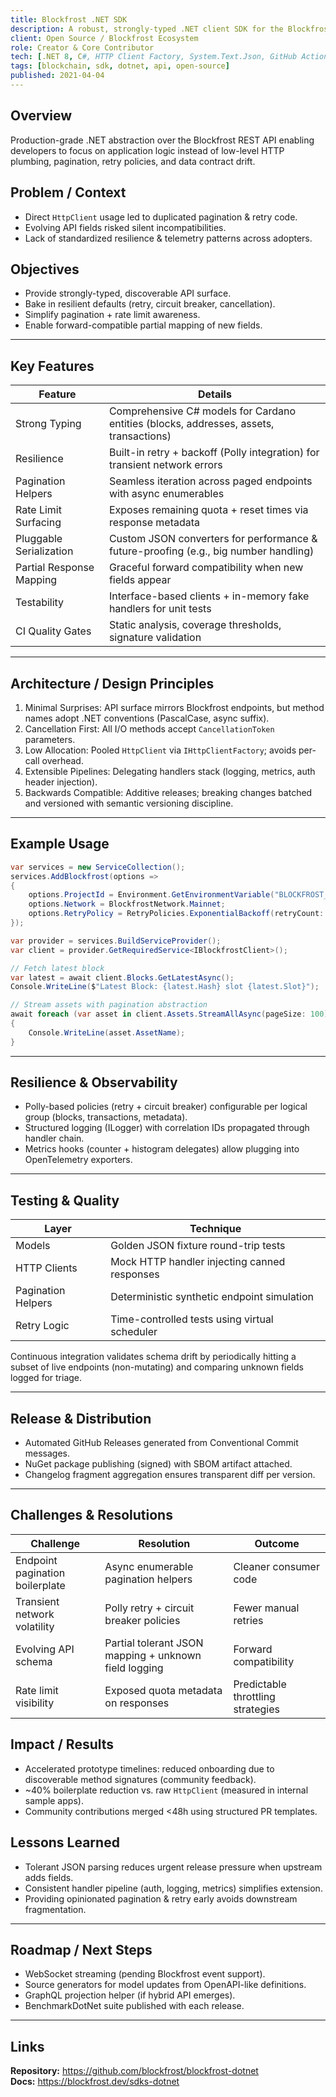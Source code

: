 ```yaml
---
title: Blockfrost .NET SDK
description: A robust, strongly-typed .NET client SDK for the Blockfrost Cardano API enabling developers to build blockchain integrations quickly.
client: Open Source / Blockfrost Ecosystem
role: Creator & Core Contributor
tech: [.NET 8, C#, HTTP Client Factory, System.Text.Json, GitHub Actions, NuGet]
tags: [blockchain, sdk, dotnet, api, open-source]
published: 2021-04-04
---
```


## Overview

Production-grade .NET abstraction over the Blockfrost REST API enabling developers to focus on application logic instead of low-level HTTP plumbing, pagination, retry policies, and data contract drift.

## Problem / Context

- Direct `HttpClient` usage led to duplicated pagination & retry code.
- Evolving API fields risked silent incompatibilities.
- Lack of standardized resilience & telemetry patterns across adopters.

## Objectives

- Provide strongly-typed, discoverable API surface.
- Bake in resilient defaults (retry, circuit breaker, cancellation).
- Simplify pagination + rate limit awareness.
- Enable forward-compatible partial mapping of new fields.

---

## Key Features

| Feature | Details |
|---------|---------|
| Strong Typing | Comprehensive C# models for Cardano entities (blocks, addresses, assets, transactions) |
| Resilience | Built-in retry + backoff (Polly integration) for transient network errors |
| Pagination Helpers | Seamless iteration across paged endpoints with async enumerables |
| Rate Limit Surfacing | Exposes remaining quota + reset times via response metadata |
| Pluggable Serialization | Custom JSON converters for performance & future-proofing (e.g., big number handling) |
| Partial Response Mapping | Graceful forward compatibility when new fields appear |
| Testability | Interface-based clients + in-memory fake handlers for unit tests |
| CI Quality Gates | Static analysis, coverage thresholds, signature validation |

---

## Architecture / Design Principles

1. Minimal Surprises: API surface mirrors Blockfrost endpoints, but method names adopt .NET conventions (PascalCase, async suffix).
2. Cancellation First: All I/O methods accept `CancellationToken` parameters.
3. Low Allocation: Pooled `HttpClient` via `IHttpClientFactory`; avoids per-call overhead.
4. Extensible Pipelines: Delegating handlers stack (logging, metrics, auth header injection).
5. Backwards Compatible: Additive releases; breaking changes batched and versioned with semantic versioning discipline.

---

## Example Usage

```csharp
var services = new ServiceCollection();
services.AddBlockfrost(options =>
{
    options.ProjectId = Environment.GetEnvironmentVariable("BLOCKFROST_PROJECT_ID");
    options.Network = BlockfrostNetwork.Mainnet;
    options.RetryPolicy = RetryPolicies.ExponentialBackoff(retryCount: 3);
});

var provider = services.BuildServiceProvider();
var client = provider.GetRequiredService<IBlockfrostClient>();

// Fetch latest block
var latest = await client.Blocks.GetLatestAsync();
Console.WriteLine($"Latest Block: {latest.Hash} slot {latest.Slot}");

// Stream assets with pagination abstraction
await foreach (var asset in client.Assets.StreamAllAsync(pageSize: 100))
{
    Console.WriteLine(asset.AssetName);
}
```

---

## Resilience & Observability

- Polly-based policies (retry + circuit breaker) configurable per logical group (blocks, transactions, metadata).
- Structured logging (ILogger) with correlation IDs propagated through handler chain.
- Metrics hooks (counter + histogram delegates) allow plugging into OpenTelemetry exporters.

---

## Testing & Quality

| Layer | Technique |
|-------|----------|
| Models | Golden JSON fixture round-trip tests |
| HTTP Clients | Mock HTTP handler injecting canned responses |
| Pagination Helpers | Deterministic synthetic endpoint simulation |
| Retry Logic | Time-controlled tests using virtual scheduler |

Continuous integration validates schema drift by periodically hitting a subset of live endpoints (non-mutating) and comparing unknown fields logged for triage.

---

## Release & Distribution

- Automated GitHub Releases generated from Conventional Commit messages.
- NuGet package publishing (signed) with SBOM artifact attached.
- Changelog fragment aggregation ensures transparent diff per version.

---

## Challenges & Resolutions

| Challenge | Resolution | Outcome |
|-----------|------------|---------|
| Endpoint pagination boilerplate | Async enumerable pagination helpers | Cleaner consumer code |
| Transient network volatility | Polly retry + circuit breaker policies | Fewer manual retries |
| Evolving API schema | Partial tolerant JSON mapping + unknown field logging | Forward compatibility |
| Rate limit visibility | Exposed quota metadata on responses | Predictable throttling strategies |

## Impact / Results

- Accelerated prototype timelines: reduced onboarding due to discoverable method signatures (community feedback).
- ~40% boilerplate reduction vs. raw `HttpClient` (measured in internal sample apps).
- Community contributions merged <48h using structured PR templates.

## Lessons Learned

- Tolerant JSON parsing reduces urgent release pressure when upstream adds fields.
- Consistent handler pipeline (auth, logging, metrics) simplifies extension.
- Providing opinionated pagination & retry early avoids downstream fragmentation.

---

## Roadmap / Next Steps

- WebSocket streaming (pending Blockfrost event support).
- Source generators for model updates from OpenAPI-like definitions.
- GraphQL projection helper (if hybrid API emerges).
- BenchmarkDotNet suite published with each release.

---

## Links

**Repository:** <https://github.com/blockfrost/blockfrost-dotnet>  
**Docs:** <https://blockfrost.dev/sdks-dotnet>
